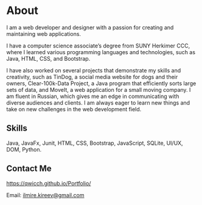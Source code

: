# About
I am a web developer and designer with a passion for creating and maintaining web applications. 

I have a computer science associate’s degree from SUNY Herkimer CCC, where I learned various programming languages and technologies, such as Java, HTML, CSS, and Bootstrap. 

I have also worked on several projects that demonstrate my skills and creativity, such as TinDog, a social media website for dogs and their owners, 
Clear-100k-Data Project, a Java program that efficiently sorts large sets of data, and MoveIt, a web application for a small moving company. 
I am fluent in Russian, which gives me an edge in communicating with diverse audiences and clients. I am always eager to learn new things and take on new challenges in the web development field.

## Skills
Java, JavaFx, Junit, HTML, CSS, Bootstrap, JavaScript, SQLite, UI/UX, DOM, Python.


## Contact Me
https://qwicch.github.io/Portfolio/

Email: ilmire.kireev@gmail.com
